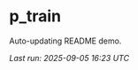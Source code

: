 # p_train

Auto-updating README demo.

<!--START_SECTION:status-->
_Last run: 2025-09-05 16:23 UTC_
<!--END_SECTION:status-->


























































































































































































































































































































































































